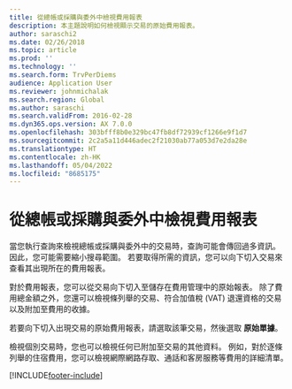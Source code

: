 ```yaml
---
title: 從總帳或採購與委外中檢視費用報表
description: 本主題說明如何檢視顯示交易的原始費用報表。
author: saraschi2
ms.date: 02/26/2018
ms.topic: article
ms.prod: ''
ms.technology: ''
ms.search.form: TrvPerDiems
audience: Application User
ms.reviewer: johnmichalak
ms.search.region: Global
ms.author: saraschi
ms.search.validFrom: 2016-02-28
ms.dyn365.ops.version: AX 7.0.0
ms.openlocfilehash: 303bfff8b0e329bc47fb8df72939cf1266e9f1d7
ms.sourcegitcommit: 2c2a5a11d446adec2f21030ab77a053d7e2da28e
ms.translationtype: HT
ms.contentlocale: zh-HK
ms.lasthandoff: 05/04/2022
ms.locfileid: "8685175"
---
```

# <a name="view-an-expense-report-from-general-ledger-or-procurement-and-sourcing"></a>從總帳或採購與委外中檢視費用報表

當您執行查詢來檢視總帳或採購與委外中的交易時，查詢可能會傳回過多資訊。 因此，您可能需要縮小搜尋範圍。 若要取得所需的資訊，您可以向下切入交易來查看其出現所在的費用報表。

對於費用報表，您可以從交易向下切入至儲存在費用管理中的原始報表。 除了費用總金額之外，您還可以檢視條列舉的交易、符合加值稅 (VAT) 退還資格的交易以及附加至費用的收據。

若要向下切入出現交易的原始費用報表，請選取該筆交易，然後選取 **原始單據**。

檢視個別交易時，您也可以檢視任何已附加至交易的其他資料。 例如，對於逐條列舉的住宿費用，您可以檢視網際網路存取、通話和客房服務等費用的詳細清單。


[!INCLUDE[footer-include](../includes/footer-banner.md)]